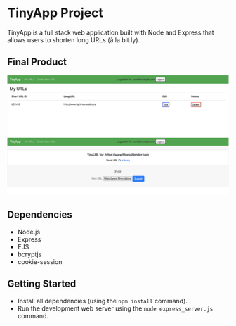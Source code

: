 # TinyApp Project

TinyApp is a full stack web application built with Node and Express that allows users to shorten long URLs (à la bit.ly).

## Final Product

!["Home Page"](https://github.com/BrookeNagy123/tinyapp/blob/main/docs/HomePage.png)
!["Edit View"](https://github.com/BrookeNagy123/tinyapp/blob/main/docs/EditURL.png)


## Dependencies

- Node.js
- Express
- EJS
- bcryptjs
- cookie-session

## Getting Started

- Install all dependencies (using the `npm install` command).
- Run the development web server using the `node express_server.js` command.